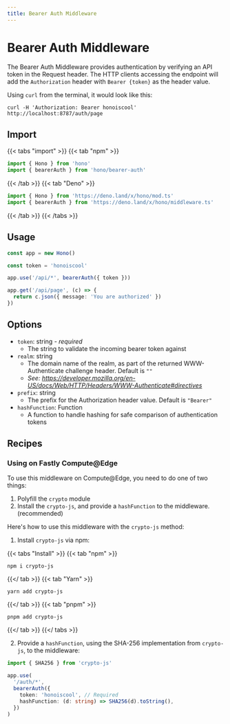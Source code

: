```yaml
---
title: Bearer Auth Middleware
---
```


# Bearer Auth Middleware

The Bearer Auth Middleware provides authentication by verifying an API token in the Request header.
The HTTP clients accessing the endpoint will add the `Authorization` header with `Bearer {token}` as the header value.

Using `curl` from the terminal, it would look like this:

```
curl -H 'Authorization: Bearer honoiscool' http://localhost:8787/auth/page
```

## Import

{{< tabs "import" >}}
{{< tab "npm" >}}

```ts
import { Hono } from 'hono'
import { bearerAuth } from 'hono/bearer-auth'
```

{{< /tab >}}
{{< tab "Deno" >}}

```ts
import { Hono } from 'https://deno.land/x/hono/mod.ts'
import { bearerAuth } from 'https://deno.land/x/hono/middleware.ts'
```

{{< /tab >}}
{{< /tabs >}}

## Usage

```ts
const app = new Hono()

const token = 'honoiscool'

app.use('/api/*', bearerAuth({ token }))

app.get('/api/page', (c) => {
  return c.json({ message: 'You are authorized' })
})
```

## Options

- `token`: string - _required_
  - The string to validate the incoming bearer token against
- `realm`: string
  - The domain name of the realm, as part of the returned WWW-Authenticate challenge header. Default is `""`
  - _See: https://developer.mozilla.org/en-US/docs/Web/HTTP/Headers/WWW-Authenticate#directives_
- `prefix`: string
  - The prefix for the Authorization header value. Default is `"Bearer"`
- `hashFunction`: Function
  - A function to handle hashing for safe comparison of authentication tokens

## Recipes

### Using on Fastly Compute@Edge

To use this middleware on Compute@Edge, you need to do one of two things:

1. Polyfill the `crypto` module
2. Install the `crypto-js`, and provide a `hashFunction` to the middleware. (recommended)

Here's how to use this middleware with the `crypto-js` method:

1. Install `crypto-js` via npm:

{{< tabs "Install" >}}
{{< tab "npm" >}}

```
npm i crypto-js
```

{{</ tab >}}
{{< tab "Yarn" >}}

```
yarn add crypto-js
```

{{</ tab >}}
{{< tab "pnpm" >}}

```
pnpm add crypto-js
```

{{</ tab >}}
{{</ tabs >}}

2. Provide a `hashFunction`, using the SHA-256 implementation from `crypto-js`, to the middleware:

```ts
import { SHA256 } from 'crypto-js'

app.use(
  '/auth/*',
  bearerAuth({
    token: 'honoiscool', // Required
    hashFunction: (d: string) => SHA256(d).toString(),
  })
)
```
